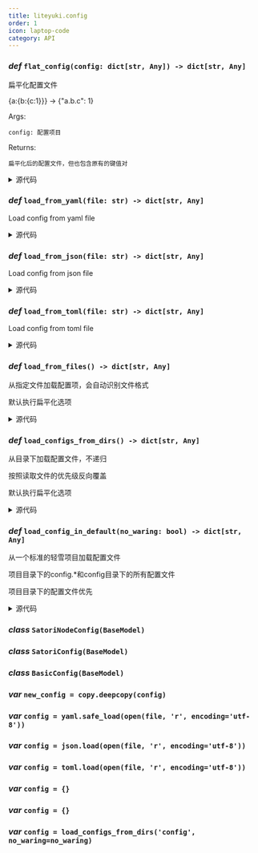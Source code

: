 ```yaml
---
title: liteyuki.config
order: 1
icon: laptop-code
category: API
---
```


### ***def*** `flat_config(config: dict[str, Any]) -> dict[str, Any]`

扁平化配置文件



{a:{b:{c:1}}} -> {"a.b.c": 1}

Args:

    config: 配置项目



Returns:

    扁平化后的配置文件，但也包含原有的键值对

<details>
<summary>源代码</summary>

```python
def flat_config(config: dict[str, Any]) -> dict[str, Any]:
    """
    扁平化配置文件

    {a:{b:{c:1}}} -> {"a.b.c": 1}
    Args:
        config: 配置项目

    Returns:
        扁平化后的配置文件，但也包含原有的键值对
    """
    new_config = copy.deepcopy(config)
    for key, value in config.items():
        if isinstance(value, dict):
            for k, v in flat_config(value).items():
                new_config[f'{key}.{k}'] = v
    return new_config
```
</details>

### ***def*** `load_from_yaml(file: str) -> dict[str, Any]`

Load config from yaml file

<details>
<summary>源代码</summary>

```python
def load_from_yaml(file: str) -> dict[str, Any]:
    """
    Load config from yaml file

    """
    logger.debug(f'Loading YAML config from {file}')
    config = yaml.safe_load(open(file, 'r', encoding='utf-8'))
    return flat_config(config if config is not None else {})
```
</details>

### ***def*** `load_from_json(file: str) -> dict[str, Any]`

Load config from json file

<details>
<summary>源代码</summary>

```python
def load_from_json(file: str) -> dict[str, Any]:
    """
    Load config from json file
    """
    logger.debug(f'Loading JSON config from {file}')
    config = json.load(open(file, 'r', encoding='utf-8'))
    return flat_config(config if config is not None else {})
```
</details>

### ***def*** `load_from_toml(file: str) -> dict[str, Any]`

Load config from toml file

<details>
<summary>源代码</summary>

```python
def load_from_toml(file: str) -> dict[str, Any]:
    """
    Load config from toml file
    """
    logger.debug(f'Loading TOML config from {file}')
    config = toml.load(open(file, 'r', encoding='utf-8'))
    return flat_config(config if config is not None else {})
```
</details>

### ***def*** `load_from_files() -> dict[str, Any]`

从指定文件加载配置项，会自动识别文件格式

默认执行扁平化选项

<details>
<summary>源代码</summary>

```python
def load_from_files(*files: str, no_warning: bool=False) -> dict[str, Any]:
    """
    从指定文件加载配置项，会自动识别文件格式
    默认执行扁平化选项
    """
    config = {}
    for file in files:
        if os.path.exists(file):
            if file.endswith(('.yaml', 'yml')):
                config.update(load_from_yaml(file))
            elif file.endswith('.json'):
                config.update(load_from_json(file))
            elif file.endswith('.toml'):
                config.update(load_from_toml(file))
            elif not no_warning:
                logger.warning(f'Unsupported config file format: {file}')
        elif not no_warning:
            logger.warning(f'Config file not found: {file}')
    return config
```
</details>

### ***def*** `load_configs_from_dirs() -> dict[str, Any]`

从目录下加载配置文件，不递归

按照读取文件的优先级反向覆盖

默认执行扁平化选项

<details>
<summary>源代码</summary>

```python
def load_configs_from_dirs(*directories: str, no_waring: bool=False) -> dict[str, Any]:
    """
    从目录下加载配置文件，不递归
    按照读取文件的优先级反向覆盖
    默认执行扁平化选项
    """
    config = {}
    for directory in directories:
        if not os.path.exists(directory):
            if not no_waring:
                logger.warning(f'Directory not found: {directory}')
            continue
        for file in os.listdir(directory):
            if file.endswith(_SUPPORTED_CONFIG_FORMATS):
                config.update(load_from_files(os.path.join(directory, file), no_warning=no_waring))
    return config
```
</details>

### ***def*** `load_config_in_default(no_waring: bool) -> dict[str, Any]`

从一个标准的轻雪项目加载配置文件

项目目录下的config.*和config目录下的所有配置文件

项目目录下的配置文件优先

<details>
<summary>源代码</summary>

```python
def load_config_in_default(no_waring: bool=False) -> dict[str, Any]:
    """
    从一个标准的轻雪项目加载配置文件
    项目目录下的config.*和config目录下的所有配置文件
    项目目录下的配置文件优先
    """
    config = load_configs_from_dirs('config', no_waring=no_waring)
    config.update(load_from_files('config.yaml', 'config.toml', 'config.json', 'config.yml', no_warning=no_waring))
    return config
```
</details>

### ***class*** `SatoriNodeConfig(BaseModel)`



### ***class*** `SatoriConfig(BaseModel)`



### ***class*** `BasicConfig(BaseModel)`



### ***var*** `new_config = copy.deepcopy(config)`



### ***var*** `config = yaml.safe_load(open(file, 'r', encoding='utf-8'))`



### ***var*** `config = json.load(open(file, 'r', encoding='utf-8'))`



### ***var*** `config = toml.load(open(file, 'r', encoding='utf-8'))`



### ***var*** `config = {}`



### ***var*** `config = {}`



### ***var*** `config = load_configs_from_dirs('config', no_waring=no_waring)`



